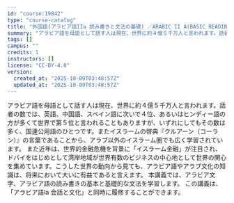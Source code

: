 ```yaml
---
id: "course:19842"
type: "course-catalog"
title: "外国語(アラビア語IIa 読み書きと文法の基礎) ／ARABIC II A(BASIC READING, WRITING AND GRAMMAR)"
summary: "アラビア語を母語として話す人は現在、世界に約４億５千万人と言われます。話者の数では、英語、中国語、スペイン語に次いで４位、あるいはヒンディー語の方が多くて世界で第５位と言われることもありますが、いずれにしてもその数は多く、国連公用語のひとつ…"
tags: []
campus: ""
credits: 1
instructors: []
license: "CC-BY-4.0"
version:
  created_at: "2025-10-09T03:48:57Z"
  updated_at: "2025-10-09T03:48:57Z"
---
```

アラビア語を母語として話す人は現在、世界に約４億５千万人と言われます。話者の数では、英語、中国語、スペイン語に次いで４位、あるいはヒンディー語の方が多くて世界で第５位と言われることもありますが、いずれにしてもその数は多く、国連公用語のひとつです。またイスラームの啓典『クルアーン（コーラン）』の言葉であることから、アラブ以外のイスラーム圏でも広く学習されています。 また近年は、世界的金融危機を背景に「イスラーム金融」が注目され、ドバイをはじめとして湾岸地域が世界有数のビジネスの中心地として世界の関心を集めています。こうした世界の動向から見ても、アラビア語やアラブ文化の知識は、将来において大いに有益であると言えます。 本講義では、アラビア文字、アラビア語の読み書きの基本と基礎的な文法を学習します。 この講義は、「アラビア語Ia 会話と文化」と同時に履修することができます。
